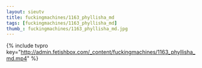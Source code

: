 ```yaml
--- 
layout: sieutv
title: fuckingmachines/1163_phyllisha_md
tags: [fuckingmachines/1163_phyllisha_md]
thumb_: fuckingmachines/1163_phyllisha_md.jpg
---
```

{% include tvpro key="http://admin.fetishbox.com/_content/fuckingmachines/1163_phyllisha_md.mp4" %} 
